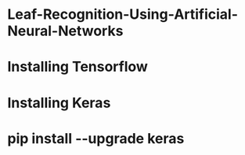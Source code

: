 # Leaf-Recognition-Using-Artificial-Neural-Networks
# Installing Tensorflow
# Installing Keras
# pip install --upgrade keras
